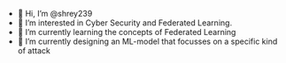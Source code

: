- 👋 Hi, I’m @shrey239
- 👀 I’m interested in Cyber Security and Federated Learning.
- 🌱 I’m currently learning the concepts of Federated Learning
- 💞️ I’m currently designing an ML-model that focusses on a specific kind of attack 

<!---
shrey239/shrey239 is a ✨ special ✨ repository because its `README.md` (this file) appears on your GitHub profile.
You can click the Preview link to take a look at your changes.
--->
